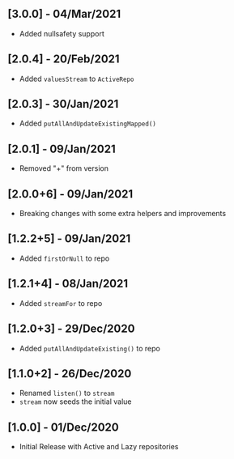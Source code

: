 ## [3.0.0] - 04/Mar/2021

* Added nullsafety support

## [2.0.4] - 20/Feb/2021

* Added `valuesStream` to `ActiveRepo`

## [2.0.3] - 30/Jan/2021

* Added `putAllAndUpdateExistingMapped()`
 
## [2.0.1] - 09/Jan/2021

* Removed "+" from version 

## [2.0.0+6] - 09/Jan/2021

* Breaking changes with some extra helpers and improvements

## [1.2.2+5] - 09/Jan/2021

* Added `firstOrNull` to repo

## [1.2.1+4] - 08/Jan/2021

* Added `streamFor` to repo

## [1.2.0+3] - 29/Dec/2020

* Added `putAllAndUpdateExisting()` to repo

## [1.1.0+2] - 26/Dec/2020

* Renamed `listen()` to `stream`
* `stream` now seeds the initial value

## [1.0.0] - 01/Dec/2020

* Initial Release with Active and Lazy repositories
